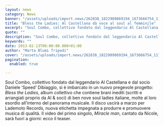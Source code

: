 ```yaml
---
layout: news
category: News
banner: "/assets/uploads/import.news/262838_1822989869194_1673666754_1177806_6720025_n.jpeg"
title: "Bless the Ladies: Al Castellana dà voce al soul al femminile"
excerpt: "Soul Combo, collettivo fondato dal leggendario Al Castellana e dal socio Daniele ‘Speed’ Dibiaggio, si è imbarcato in un nuovo pregevole progetto: Bless the Ladies, album collettivo che contiene brani inediti (scritti e arrangiati proprio da Al & soci) di ben nove soul ladies italiane, molte al loro esordio all’interno del panorama musicale. Il disco [&hellip"
quote: ""
description: "Soul Combo, collettivo fondato dal leggendario Al Castellana e dal socio Daniele ‘Speed’ Dibiaggio, si è imbarcato in un nuovo pregevole progetto: Bless the Ladies, album collettivo che contiene brani inediti (scritti e arrangiati proprio da Al & soci) di ben nove soul ladies italiane, molte al loro esordio all’interno del panorama musicale. Il disco [&hellip"
keywords: ""
date: 2013-02-13T00:00:00.000+01:00
author: "Marta Blumi Tripodi"
cover: "/assets/uploads/import.news/262838_1822989869194_1673666754_1177806_6720025_n.jpeg"
pagination:
  enabled: true

---
```


Soul Combo, collettivo fondato dal leggendario Al Castellana e dal socio Daniele ‘Speed’ Dibiaggio, si è imbarcato in un nuovo pregevole progetto: _Bless the Ladies_, album collettivo che contiene brani inediti (scritti e arrangiati proprio da Al & soci) di ben nove soul ladies italiane, molte al loro esordio all’interno del panorama musicale. Il disco uscirà a marzo per Lademoto Records, nuova etichetta impegnata a produrre e promuovere musica di qualità. Il video del primo singolo, _Miracle man_, cantato da Nicole, sarà fuori a giorni: ecco il teaser.  